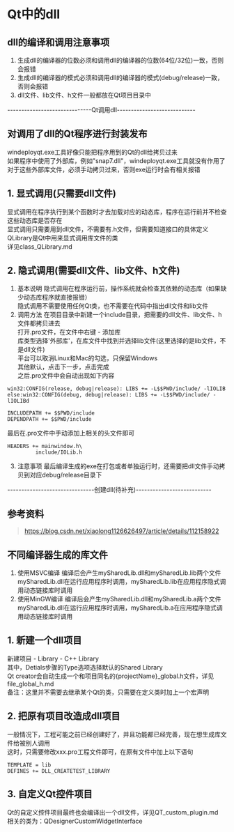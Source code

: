 # Qt中的dll


## dll的编译和调用注意事项
1. 生成dll的编译器的位数必须和调用dll的编译器的位数(64位/32位)一致，否则会报错  
2. 生成dll的编译器的模式必须和调用dll的编译器的模式(debug/release)一致，否则会报错
3. dll文件、lib文件、h文件一般都放在Qt项目目录中

------------------------------Qt调用dll----------------------------


## 对调用了dll的Qt程序进行封装发布
windeployqt.exe工具好像只能把程序用到的Qt的dll给拷贝过来  
如果程序中使用了外部库，例如"snap7.dll"，windeployqt.exe工具就没有作用了  
对于这些外部库文件，必须手动拷贝过来，否则exe运行时会有相关报错  


## 1. 显式调用(只需要dll文件)
显式调用在程序执行到某个函数时才去加载对应的动态库，程序在运行前并不检查这些动态库是否存在  
显式调用只需要用到dll文件，不需要有.h文件，但需要知道接口的具体定义  
QLibrary是Qt中用来显式调用库文件的类  
详见class_QLibrary.md  


## 2. 隐式调用(需要dll文件、lib文件、h文件)
1. 基本说明
隐式调用在程序运行前，操作系统就会检查其依赖的动态库（如果缺少动态库程序就直接报错）  
隐式调用不需要使用任何Qt类，也不需要在代码中指出dll文件和lib文件  
2. 调用方法
在项目目录中新建一个include目录，把需要的dll文件、lib文件、h文件都拷贝进去  
打开.pro文件，在文件中右键 - 添加库  
库类型选择'外部库'，在库文件中找到并选择lib文件(这里选择的是lib文件，不是dll文件)  
平台可以取消Linux和Mac的勾选，只保留Windows  
其他默认，点击下一步，点击完成  
之后.pro文件中会自动出现如下内容  
```
win32:CONFIG(release, debug|release): LIBS += -L$$PWD/include/ -lIOLIB
else:win32:CONFIG(debug, debug|release): LIBS += -L$$PWD/include/ -lIOLIBd

INCLUDEPATH += $$PWD/include
DEPENDPATH += $$PWD/include
```
最后在.pro文件中手动添加上相关的头文件即可  
```
HEADERS += mainwindow.h\
         include/IOLib.h
```
3. 注意事项
最后编译生成的exe在打包或者单独运行时，还需要把dll文件手动拷贝到对应debug/release目录下  


-------------------------------创建dll(待补充)---------------------------

## 参考资料
> https://blog.csdn.net/xiaolong1126626497/article/details/112158922


## 不同编译器生成的库文件
1. 使用MSVC编译
编译后会产生mySharedLib.dll和mySharedLib.lib两个文件  
mySharedLib.dll在运行应用程序时调用，mySharedLib.lib在应用程序隐式调用动态链接库时调用  
2. 使用MinGW编译
编译后会产生mySharedLib.dll和mySharedLib.a两个文件  
mySharedLib.dll在运行应用程序时调用，mySharedLib.a在应用程序隐式调用动态链接库时调用  


## 1. 新建一个dll项目
新建项目 - Library - C++ Library  
其中，Detials步骤的Type选项选择默认的Shared Library  
Qt creator会自动生成一个和项目同名的{projectName}\_global.h文件，详见file_global_h.md  
备注：这里并不需要去继承某个Qt的类，只需要在定义类时加上一个宏声明  


## 2. 把原有项目改造成dll项目
一般情况下，工程可能之前已经创建好了，并且功能都已经完善，现在想生成库文件给被别人调用  
这时，只需要修改xxx.pro工程文件即可，在原有文件中加上以下语句  
```
TEMPLATE = lib
DEFINES += DLL_CREATETEST_LIBRARY
```


## 3. 自定义Qt控件项目
Qt的自定义控件项目最终也会编译出一个dll文件，详见QT_custom_plugin.md  
相关的类为：QDesignerCustomWidgetInterface  